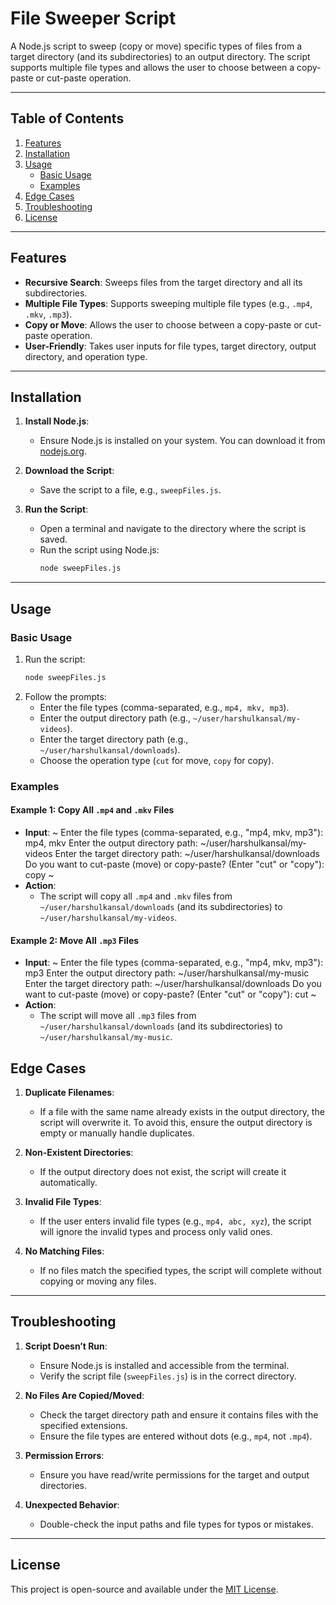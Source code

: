 # File Sweeper Script

A Node.js script to sweep (copy or move) specific types of files from a target directory (and its subdirectories) to an output directory. The script supports multiple file types and allows the user to choose between a copy-paste or cut-paste operation.

---

## Table of Contents
1. [Features](#features)
2. [Installation](#installation)
3. [Usage](#usage)
   - [Basic Usage](#basic-usage)
   - [Examples](#examples)
4. [Edge Cases](#edge-cases)
5. [Troubleshooting](#troubleshooting)
6. [License](#license)

---

## Features
- **Recursive Search**: Sweeps files from the target directory and all its subdirectories.
- **Multiple File Types**: Supports sweeping multiple file types (e.g., `.mp4`, `.mkv`, `.mp3`).
- **Copy or Move**: Allows the user to choose between a copy-paste or cut-paste operation.
- **User-Friendly**: Takes user inputs for file types, target directory, output directory, and operation type.

---

## Installation

1. **Install Node.js**:
   - Ensure Node.js is installed on your system. You can download it from [nodejs.org](https://nodejs.org/).

2. **Download the Script**:
   - Save the script to a file, e.g., `sweepFiles.js`.

3. **Run the Script**:
   - Open a terminal and navigate to the directory where the script is saved.
   - Run the script using Node.js:
     ```bash
     node sweepFiles.js
     ```

---

## Usage

### Basic Usage
1. Run the script:
   ```bash
   node sweepFiles.js
   ```
2. Follow the prompts:
   - Enter the file types (comma-separated, e.g., `mp4, mkv, mp3`).
   - Enter the output directory path (e.g., `~/user/harshulkansal/my-videos`).
   - Enter the target directory path (e.g., `~/user/harshulkansal/downloads`).
   - Choose the operation type (`cut` for move, `copy` for copy).

### Examples

#### Example 1: Copy All `.mp4` and `.mkv` Files
- **Input**:
  ~
  Enter the file types (comma-separated, e.g., "mp4, mkv, mp3"): mp4, mkv
  Enter the output directory path: ~/user/harshulkansal/my-videos
  Enter the target directory path: ~/user/harshulkansal/downloads
  Do you want to cut-paste (move) or copy-paste? (Enter "cut" or "copy"): copy
  ~
- **Action**:
  - The script will copy all `.mp4` and `.mkv` files from `~/user/harshulkansal/downloads` (and its subdirectories) to `~/user/harshulkansal/my-videos`.

#### Example 2: Move All `.mp3` Files
- **Input**:
  ~
  Enter the file types (comma-separated, e.g., "mp4, mkv, mp3"): mp3
  Enter the output directory path: ~/user/harshulkansal/my-music
  Enter the target directory path: ~/user/harshulkansal/downloads
  Do you want to cut-paste (move) or copy-paste? (Enter "cut" or "copy"): cut
  ~
- **Action**:
  - The script will move all `.mp3` files from `~/user/harshulkansal/downloads` (and its subdirectories) to `~/user/harshulkansal/my-music`.

## Edge Cases

1. **Duplicate Filenames**:
   - If a file with the same name already exists in the output directory, the script will overwrite it. To avoid this, ensure the output directory is empty or manually handle duplicates.

2. **Non-Existent Directories**:
   - If the output directory does not exist, the script will create it automatically.

3. **Invalid File Types**:
   - If the user enters invalid file types (e.g., `mp4, abc, xyz`), the script will ignore the invalid types and process only valid ones.

4. **No Matching Files**:
   - If no files match the specified types, the script will complete without copying or moving any files.

---

## Troubleshooting

1. **Script Doesn’t Run**:
   - Ensure Node.js is installed and accessible from the terminal.
   - Verify the script file (`sweepFiles.js`) is in the correct directory.

2. **No Files Are Copied/Moved**:
   - Check the target directory path and ensure it contains files with the specified extensions.
   - Ensure the file types are entered without dots (e.g., `mp4`, not `.mp4`).

3. **Permission Errors**:
   - Ensure you have read/write permissions for the target and output directories.

4. **Unexpected Behavior**:
   - Double-check the input paths and file types for typos or mistakes.

---

## License

This project is open-source and available under the [MIT License](LICENSE).